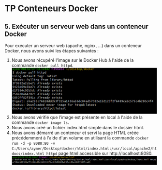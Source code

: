 TP Conteneurs Docker
====================

5\. Exécuter un serveur web dans un conteneur Docker
----------------------------------------------------

Pour exécuter un serveur web (apache, nginx, ...) dans un conteneur Docker, nous avons suivi les étapes suivantes :

1.  Nous avons récupéré l'image sur le Docker Hub à l'aide de la commande `docker pull httpd`.
![Screenshot](ScreenShots/screenShotBash5A.png)
2.  Nous avons vérifié que l'image est présente en local à l'aide de la commande `docker image ls`.
3.  Nous avons créé un fichier index.html simple dans le dossier html.
4.  Nous avons démarré un conteneur et servi la page HTML créée précédemment à l'aide d'un volume en utilisant la commande `docker run -d -p 8080:80 -v C:/Users/aymer/Desktop/docker/html/index.html:/usr/local/apache2/htdocs/index.html httpd` page html accessible sur http://localhost:8080.
![Screenshot](ScreenShots/screenShotBash5D.png)